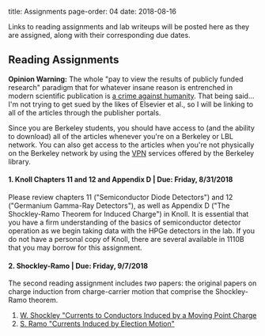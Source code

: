 title: Assignments
page-order: 04
date: 2018-08-16

Links to reading assignments and lab writeups will be posted here as they
are assigned, along with their corresponding due dates.

## Reading Assignments

**Opinion Warning:** The whole "pay to view the results of publicly funded
research" paradigm that for whatever insane reason is entrenched in modern
scientific publication is
[a crime against humanity](https://www.nature.com/news/open-access-the-true-cost-of-science-publishing-1.12676).
That being said... I'm not trying to get sued by the likes of Elsevier et al.,
so I will be linking to all of the articles through the publisher portals.

Since you are Berkeley students, you should have access to (and the ability to
download) all of the articles whenever you're on a Berkeley or LBL network.
You can also get access to the articles when you're not physically on the 
Berkeley network by using the 
[VPN](http://www.lib.berkeley.edu/using-the-libraries/vpn) services offered by
the Berkeley library.

#### 1. Knoll Chapters 11 and 12 and Appendix D | Due: Friday, 8/31/2018

Please review chapters 11 ("Semiconductor Diode Detectors") and 
12 ("Germanium Gamma-Ray Detectors"), as well as Appendix D 
("The Shockley-Ramo Theorem for Induced Charge") in Knoll.
It is essential that you have a firm understanding of the basics of 
semiconductor detector operation as we begin taking data with the HPGe 
detectors in the lab.
If you do not have a personal copy of Knoll, there are several available in
1110B that you may borrow for this assignment.

#### 2. Shockley-Ramo | Due: Friday, 9/7/2018

The second reading assignment includes *two* papers: the original papers on
charge induction from charge-carrier motion that comprise the
Shockley-Ramo theorem.

  1. [W. Shockley "Currents to Conductors Induced by a Moving Point Charge](http://aip.scitation.org/doi/10.1063/1.1710367)
  2. [S. Ramo "Currents Induced by Election Motion"](http://ieeexplore.ieee.org/abstract/document/1686997/?reload=true)

<!--
#### 1. Shockley-Ramo | Due: Tuesday, 01-23-2018

The first reading assignment includes *two* papers: the original papers on
charge induction from charge-carrier motion that comprise the
Shockley-Ramo theorem (see Knoll Appendix D for a brief review).

  1. [W. Shockley "Currents to Conductors Induced by a Moving Point Charge](http://aip.scitation.org/doi/10.1063/1.1710367)
  2. [S. Ramo "Currents Induced by Election Motion"](http://ieeexplore.ieee.org/abstract/document/1686997/?reload=true)

#### 2. Knoll Chapters 11 and 12 | Due: Tuesday, 01-30-2018

Please review chapters 11 and 12 in Knoll.
It is essential that you have a firm understanding of the basics of 
semiconductor detector operation as we begin taking data with the HPGe 
detectors in the lab.
If you do not have a personal copy of Knoll, there are several available in
1110B that you may borrow for this assignment.

#### 3. [Low-Noise Techniques in Detectors - Veljko Radeka](http://www.annualreviews.org/doi/pdf/10.1146/annurev.ns.38.120188.001245) | Due: 02-13-2018

This reading is a bit longer (~60 pages) and quite detailed, but offers an 
incredible summary of many of the topics we have been and will continue 
discussing for the next several weeks.
If you only took one thing away from this class, you could do worse than a
thorough understanding of this review.
I strongly recommend dedicating quite a bit of time to this reading, along with
multiple discussions with your peers.

## Lab Reports

#### 1. [Lab 0]({filename}/downloads/lab0_writeup.pdf) | Due Thursday 02-01-2018
-->
